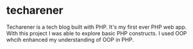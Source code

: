 # techarener
Techarener is a tech blog built with PHP. 
It's my first ever PHP web app. With this project I was able to explore basic PHP constructs.
I used OOP whcih enhanced my understanding of OOP in PHP.
